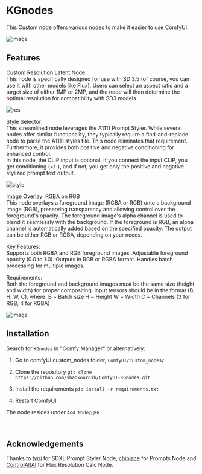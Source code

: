 # KGnodes

This Custom node offers various nodes to make it easier to use ComfyUI.


![image](https://github.com/user-attachments/assets/7887ddcf-43cd-4f83-9fd9-2ed04a6c9d2b)


## Features

Custom Resolution Latent Node: <br>
This node is specifically designed for use with SD 3.5 (of course, you can use it with other models like Flux). Users can select an aspect ratio and a target size of either 1MP or 2MP, and the node will then determine the optimal resolution for compatibility with SD3 models.

![res](https://github.com/user-attachments/assets/df2e5f8c-94c7-41b9-b5d6-58c467dad866)




Style Selector: <br>
This streamlined node leverages the A1111 Prompt Styler. While several nodes offer similar functionality, they typically require a find-and-replace node to parse the A1111 styles file. This node eliminates that requirement. Furthermore, it provides both positive and negative conditioning for enhanced control.<br>
In this node, the CLIP input is optional. If you connect the input CLIP, you get conditioning (+/-), and if not, you get only the positive and negative stylized prompt text output.

![style](https://github.com/user-attachments/assets/46e76753-cc46-460f-b5c9-3f3e3882739a)




Image Overlay: RGBA on RGB <br>
This node overlays a foreground image (RGBA or RGB) onto a background image (RGB), preserving transparency and allowing control over the foreground's opacity. The foreground image's alpha channel is used to blend it seamlessly with the background. If the foreground is RGB, an alpha channel is automatically added based on the specified opacity. The output can be either RGB or RGBA, depending on your needs.

Key Features:<br>
Supports both RGBA and RGB foreground images.
Adjustable foreground opacity (0.0 to 1.0).
Outputs in RGB or RGBA format.
Handles batch processing for multiple images.

Requirements:<br>
Both the foreground and background images must be the same size (height and width) for proper compositing.
Input tensors should be in the format (B, H, W, C), where:
B = Batch size
H = Height
W = Width
C = Channels (3 for RGB, 4 for RGBA)

![image](https://github.com/user-attachments/assets/33e1acf7-e3df-442b-9155-b998865dc987)






## Installation

Search for `KGnodes` in "Comfy Manager" or alternatively:

1. Go to comfyUI custom_nodes folder, `ComfyUI/custom_nodes/`
   
2. Clone the repository `git clone https://github.com/shahkoorosh/ComfyUI-KGnodes.git`

3. Install the requirements `pip install -r requirements.txt`

4. Restart ComfyUI.

The node resides under `Add Node/🎨KG`
<br>
<br>
<br>

## Acknowledgements
Thanks to [twri](https://github.com/twri/sdxl_prompt_styler) for SDXL Prompt Styler Node, [chibiace](https://github.com/chibiace/ComfyUI-Chibi-Nodes) for Prompts Node and [ControlAltAI](https://github.com/gseth/ControlAltAI-Nodes) for Flux Resolution Calc Node.


